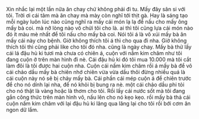 Xin nhắc lại một lần nữa ăn chay chứ không phải đi tu. Mấy đây sân si với tôi. Trời ơi cái tâm mà ăn chay mà mày còn nghĩ tới thịt gà. Hay là sáng tạo mỗi ngày luôn lúc nào cũng nghĩ ra mấy cái món lạ lạ để nấu cho mấy ông mấy bà coi. mà nỡ lòng nào vô chửi tôi cho là. ai thì tôi cũng lựa cái món nào đó ít màu mè nhất để tôi nấu cho mấy bà coi. Nói tôi á là vô xúi mấy bà ăn mấy cái này cho bệnh. Giờ không thích tôi á thì cho qua đi nha. Giờ không thích tôi thì cũng phải like cho tôi đó nha. cũng là ngày chay. Mấy bà thử lấy cái lá đậu hủ ki tươi mà chưa có chiên á, cuộn với nắm kim châm như tôi đang cuộn ở trên màn hình đi nè. Cái đậu hủ ki đó tôi mua 10.000 mà tôi cắt làm đôi là tôi được hai cuộn nha. Cuộn cái nấm kim châm rồi á mấy bà để vô cái chảo dầu mấy bà chiên nhớ chiên vừa vừa dầu thôi đừng nhiều quá là cái cuộn này nó sẽ bị chảy mấy bà. Cái phần cái mép cuộn á để chiên trước để cho nó dính lại nha, để nó khỏi bị bung ra nè. một cái chảo dầu phi tỏi cho nó thật là vàng hoặc là thơm cho tôi. Rồi lấy cái nước sốt mà tôi đang gắn công thức trên màn hình vô, nấu lên cho nó kẹo kẹo. rồi mấy bà thả cái cuộn nấm kim châm với lại đậu hủ ki lăng qua lăng lại cho tôi rồi bới cơm ăn ngon dữ lắm.